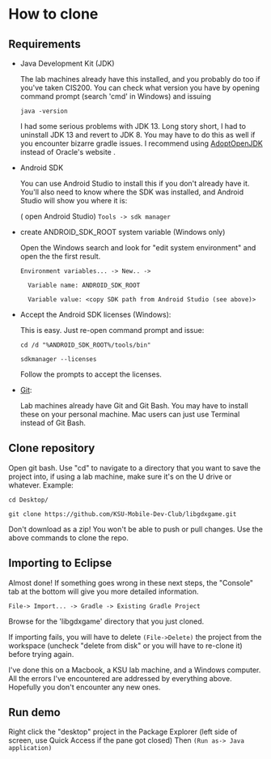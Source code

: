 # How to clone

## Requirements
- Java Development Kit (JDK)

    The lab machines already have this installed, and you probably do too if you've taken CIS200.
    You can check what version you have by opening command prompt (search 'cmd' in Windows) and issuing 

    ``` java -version ```

    I had some serious problems with JDK 13. Long story short, I had to uninstall JDK 13 and revert to JDK 8. You may have to do this as well if you encounter bizarre gradle issues. 
    I recommend using [AdoptOpenJDK](https://adoptopenjdk.net/) instead of Oracle's website . 

- Android SDK

    You can use Android Studio to install this if you don't already have it. You'll also need to know where the SDK was installed, and Android Studio will show you where it is:

    ( open Android Studio) ``` Tools -> sdk manager  ```

- create ANDROID_SDK_ROOT system variable (Windows only)
    
    Open the Windows search and look for "edit system environment" and open the the first result. 

    ``` Environment variables... -> New.. ->   ```

    ```  Variable name: ANDROID_SDK_ROOT```

    ```  Variable value: <copy SDK path from Android Studio (see above)>```
    
- Accept the Android SDK licenses (Windows):

    This is easy. Just re-open command prompt and issue:

    ``` cd /d "%ANDROID_SDK_ROOT%/tools/bin" ```

    ``` sdkmanager --licenses ```

    Follow the prompts to accept the licenses.

- [Git](https://git-scm.com/):

    Lab machines already have Git and Git Bash. You may have to install these on your personal machine. 
    Mac users can just use Terminal instead of Git Bash. 

## Clone repository 
Open git bash. Use "cd" to navigate to a directory that you want to save the project into, if using a lab machine, make sure it's on the U drive or whatever. Example:

``` cd Desktop/ ```

``` git clone https://github.com/KSU-Mobile-Dev-Club/libgdxgame.git ```

Don't download as a zip! You won't be able to push or pull changes. Use the above commands to clone the repo.
## Importing to Eclipse

Almost done! If something goes wrong in these next steps, the "Console" tab at the bottom will give you more detailed information.


``` File-> Import... -> Gradle -> Existing Gradle Project ```

Browse for the 'libgdxgame' directory that you just cloned.

If importing fails, you will have to delete 
    ``` (File->Delete) ``` the project from the workspace (uncheck "delete from disk" or you will have to re-clone it) before trying again.

I've done this on a Macbook, a KSU lab machine, and a Windows computer. All the errors I've encountered are addressed by everything above. Hopefully you don't encounter any new ones. 

## Run demo
Right click the "desktop" project in the Package Explorer (left side of screen, use Quick Access if the pane got closed) Then ``` (Run as-> Java application) ```


